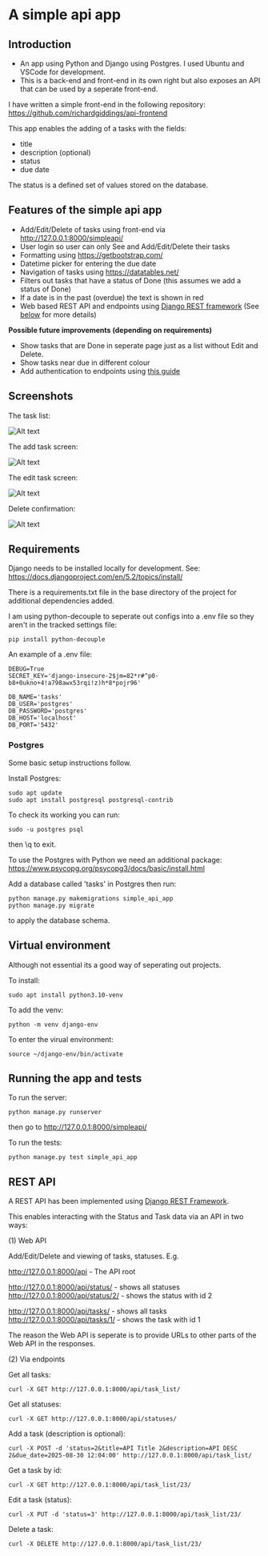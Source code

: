 # A simple api app

## Introduction

- An app using Python and Django using Postgres. I used Ubuntu and VSCode for development.
- This is a back-end and front-end in its own right but also exposes an API that can be used by a seperate front-end.

I have written a simple front-end in the following repository:
https://github.com/richardgiddings/api-frontend

This app enables the adding of a tasks with the fields:

- title
- description (optional)
- status
- due date

The status is a defined set of values stored on the database.

## Features of the simple api app

- Add/Edit/Delete of tasks using front-end via http://127.0.0.1:8000/simpleapi/
- User login so user can only See and Add/Edit/Delete their tasks
- Formatting using https://getbootstrap.com/
- Datetime picker for entering the due date
- Navigation of tasks using https://datatables.net/
- Filters out tasks that have a status of Done (this assumes we add a status of Done)
- If a date is in the past (overdue) the text is shown in red
- Web based REST API and endpoints using [Django REST framework](https://www.django-rest-framework.org/) (See [below](#rest-api) for more details)

**Possible future improvements (depending on requirements)**

- Show tasks that are Done in seperate page just as a list without Edit and Delete.
- Show tasks near due in different colour
- Add authentication to endpoints using [this guide](https://www.django-rest-framework.org/api-guide/authentication/)

## Screenshots

The task list:

![Alt text](screenshots/task_list_page.png?raw=true "The task list page")

The add task screen:

![Alt text](screenshots/add_task_page.png?raw=true "The add task page")

The edit task screen:

![Alt text](screenshots/edit_task_page.png?raw=true "The edit task page")

Delete confirmation:

![Alt text](screenshots/delete_confirmation.png?raw=true "The delete confirmation")

## Requirements

Django needs to be installed locally for development. See:
https://docs.djangoproject.com/en/5.2/topics/install/

There is a requirements.txt file in the base directory of the project for additional dependencies added.

I am using python-decouple to seperate out configs into a .env file so they aren't in the tracked settings file:

```
pip install python-decouple
```

An example of a .env file:

```
DEBUG=True
SECRET_KEY='django-insecure-2$jm=82*r#^p0-b8+0ukno+4!a798awx53rqi!z)h*8*pojr96'

DB_NAME='tasks'
DB_USER='postgres'
DB_PASSWORD='postgres'
DB_HOST='localhost'
DB_PORT='5432'
```

### Postgres

Some basic setup instructions follow.

Install Postgres:

```
sudo apt update
sudo apt install postgresql postgresql-contrib
```

To check its working you can run:

```
sudo -u postgres psql
```

then \q to exit.

To use the Postgres with Python we need an additional package:
https://www.psycopg.org/psycopg3/docs/basic/install.html

Add a database called 'tasks' in Postgres then run:

```
python manage.py makemigrations simple_api_app
python manage.py migrate
```

to apply the database schema.

## Virtual environment

Although not essential its a good way of seperating out projects.

To install:

```
sudo apt install python3.10-venv
```

To add the venv:

```
python -m venv django-env
```

To enter the virual environment:

```
source ~/django-env/bin/activate
```

## Running the app and tests

To run the server:

```
python manage.py runserver
```

then go to http://127.0.0.1:8000/simpleapi/

To run the tests:

```
python manage.py test simple_api_app
```

## REST API

A REST API has been implemented using [Django REST Framework](https://www.django-rest-framework.org/).

This enables interacting with the Status and Task data via an API in two ways:

(1) Web API

Add/Edit/Delete and viewing of tasks, statuses. E.g.

http://127.0.0.1:8000/api - The API root

http://127.0.0.1:8000/api/status/ - shows all statuses
http://127.0.0.1:8000/api/status/2/ - shows the status with id 2

http://127.0.0.1:8000/api/tasks/ - shows all tasks
http://127.0.0.1:8000/api/tasks/1/ - shows the task with id 1

The reason the Web API is seperate is to provide URLs to other parts of the Web API in the responses.

(2) Via endpoints

Get all tasks:

```
curl -X GET http://127.0.0.1:8000/api/task_list/
```

Get all statuses:

```
curl -X GET http://127.0.0.1:8000/api/statuses/
```

Add a task (description is optional):

```
curl -X POST -d 'status=2&title=API Title 2&description=API DESC 2&due_date=2025-08-30 12:04:00' http://127.0.0.1:8000/api/task_list/
```

Get a task by id:

```
curl -X GET http://127.0.0.1:8000/api/task_list/23/
```

Edit a task (status):

```
curl -X PUT -d 'status=3' http://127.0.0.1:8000/api/task_list/23/
```

Delete a task:

```
curl -X DELETE http://127.0.0.1:8000/api/task_list/23/
```
